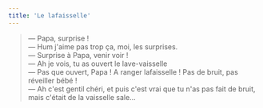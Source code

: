 ```yaml
---
title: 'Le lafaisselle'
---
```


> — Papa, surprise !  
> — Hum j'aime pas trop ça, moi, les surprises.  
> — Surprise à Papa, venir voir !  
> — Ah je vois, tu as ouvert le lave-vaisselle  
> — Pas que ouvert, Papa ! A ranger lafaisselle ! Pas de bruit, pas réveiller
> bébé !  
> — Ah c'est gentil chéri, et puis c'est vrai que tu n'as pas fait de bruit,
> mais c'était de la vaisselle sale...
